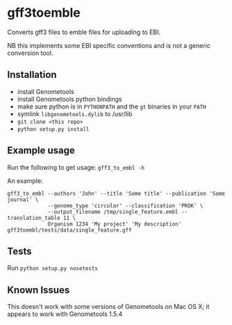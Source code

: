 # gff3toemble
Converts gff3 files to emble files for uploading to EBI.

NB this implements some EBI specific conventions and is not a generic conversion tool.

## Installation
- install Genometools
- install Genometools python bindings
- make sure python is in `PYTHONPATH` and the `gt` binaries in your `PATH`
- symlink `libgenometools.dylib` to /usr/lib
- `git clone <this repo>`
- `python setup.py install`

## Example usage
Run the following to get usage:
`gff3_to_embl -h`

An example:
```
gff3_to_embl --authors 'John' --title 'Some title' --publication 'Some journal' \
             --genome_type 'circular' --classification 'PROK' \
             --output_filename /tmp/single_feature.embl --translation_table 11 \
             Organism 1234 'My project' 'My description' gff3toembl/tests/data/single_feature.gff
```

## Tests
Run `python setup.py nosetests`

## Known Issues
This doesn't work with some versions of Genometools on Mac OS X; it appears to work with Genometools 1.5.4
